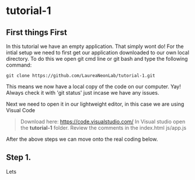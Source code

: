 # tutorial-1

## First things First

In this tutorial we have an empty application. That simply wont do!
For the intial setup we need to first get our application downloaded to our own local directory.
To do this we open git cmd line or git bash and type the following command:

    git clone https://github.com/LaureaNeonLab/tutorial-1.git

This means we now have a local copy of the code on our computer. Yay! 
Always check it with 'git status' just incase we have any issues.

Next we need to open it in our lightweight editor, in this case we are using Visual Code 
> Download here: https://code.visualstudio.com/ 
> In Visual studio open the **tutorial-1** folder.
> Review the comments in the index.html js/app.js

After the above steps we can move onto the real coding below.

## Step 1.

Lets 
